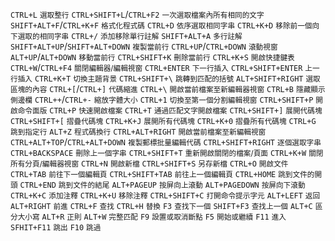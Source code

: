 `CTRL+L` <small>選取整行</small>
`CTRL+SHIFT+L`/`CTRL+F2` <small>一次選取檔案內所有相同的文字</small>
`SHIFT+ALT+F`/`CTRL+K+F` <small>格式化程式碼</small>
`CTRL+D` <small>依序選取相同字串</small>
`CTRL+K+D` <small>移除前一個向下選取的相同字串</small>
`CTRL+/` <small>添加移除單行註解</small>
`SHIFT+ALT+A` <small>多行註解</small>
`SHIFT+ALT+UP`/`SHIFT+ALT+DOWN` <small>複製當前行</small>
`CTRL+UP`/`CTRL+DOWN` <small>滾動視窗</small>
`ALT+UP`/`ALT+DOWN` <small>移動當前行</small>
`CTRL+SHIFT+K` <small>刪除當前行</small>
`CTRL+K+S` <small>開啟快捷鍵表</small>
`CTRL+W`/`CTRL+F4` <small>關閉編輯器/編輯視窗</small>
`CTRL+ENTER` <small>下一行插入</small>
`CTRL+SHIFT+ENTER` <small>上一行插入</small>
`CTRL+K+T` <small>切換主題背景</small>
`CTRL+SHIFT+\` <small>跳轉到匹配的括號</small>
`ALT+SHIFT+RIGHT` <small>選取區塊的內容</small>
`CTRL+[`/`CTRL+]` <small>代碼縮進</small>
`CTRL+\` <small>開啟當前檔案至新編輯器視窗</small>
`CTRL+B` <small>隱藏顯示側邊欄</small>
`CTRL++`/`CTRL+-` <small>縮放字體大小</small>
`CTRL+1` <small>切換至第一個分割編輯視窗</small>
`CTRL+SHIFT+P` <small>開啟命令面版</small>
`CTRL+P` <small>快速開啟檔案</small>
`CTRL+T` <small>通過匹配文字開啟檔案</small>
`CTRL+SHIFT+]` <small>展開代碼塊</small>
`CTRL+SHIFT+[` <small>摺疊代碼塊</small>
`CTRL+K+J` <small>展開所有代碼塊</small>
`CTRL+K+0` <small>摺疊所有代碼塊</small>
`CTRL+G` <small>跳到指定行</small>
`ALT+Z` <small>程式碼換行</small>
`CTRL+ALT+RIGHT` <small>開啟當前檔案至新編輯視窗</small>
`CTRL+ALT+TOP`/`CTRL+ALT+DOWN` <small>複製郵標批量編輯代碼</small>
`CTRL+SHIFT+RIGHT` <small>逐個選取字串</small>
`CTRL+BACKSPACE` <small>刪除上一個字串</small>
`CTRL+SHIFT+T` <small>重新開啟關閉的檔案/頁面</small>
`CTRL+K+W` <small>關閉所有分頁/編輯器視窗</small>
`CTRL+N` <small>開啟新檔</small>
`CTRL+SHIFT+S` <small>另存新檔</small>
`CTRL+O` <small>開啟文件</small>
`CTRL+TAB` <small>前往下一個編輯頁</small>
`CTRL+SHIFT+TAB` <small>前往上一個編輯頁</small>
`CTRL+HOME` <small>跳到文件的開頭</small>
`CTRL+END` <small>跳到文件的結尾</small>
`ALT+PAGEUP` <small>按屏向上滾動</small>
`ALT+PAGEDOWN` <small>按屏向下滾動</small>
`CTRL+K+C` <small>添加注釋</small>
`CTRL+K+U` <small>移除注釋</small>
`CTRL+SHIFT+C` <small>打開命令提示字元</small>
`ALT+LEFT` <small>返回</small>
`ALT+RIGHT` <small>前進</small>
`CTRL+F` <small>查找</small>
`CTRL+H` <small>替換</small>
`F3` <small>查找下一個</small>
`SHIFT+F3` <small>查找上一個</small>
`ALT+C` <small>區分大小寫</small>
`ALT+R` <small>正則</small>
`ALT+W` <small>完整匹配</small>
`F9` <small>設置或取消斷點</small>
`F5` <small>開始或繼續</small>
`F11` <small>進入</small>
`SFHIT+F11` <small>跳出</small>
`F10` <small>跳過</small>